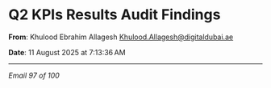 # Q2 KPIs Results Audit Findings

**From**: Khulood Ebrahim Allagesh <Khulood.Allagesh@digitaldubai.ae>

**Date**: 11 August 2025 at 7:13:36 AM

---

*Email 97 of 100*
